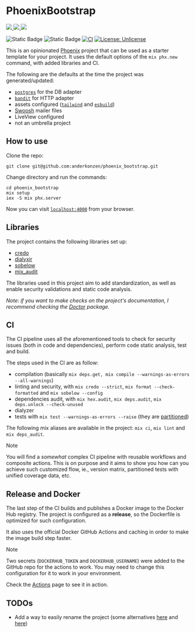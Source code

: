 # PhoenixBootstrap

<p align="left">
  <a href="https://elixir-lang.org/">
    <img src="https://img.shields.io/badge/Elixir-1.17-blue?color=af9fb5">
  </a>
  <a href="https://www.phoenixframework.org/">
    <img src="https://img.shields.io/badge/Phoenix_Framework-1.7.14-blue?color=ff645b">
  </a>
  <a href="http://unlicense.org/">
    <img src="https://img.shields.io/badge/license-Unlicense-blue.svg">
  </a>
  <br>

</p>

![Static Badge](https://img.shields.io/badge/Elixir-1.17-blue?color=af9fb5) ![Static Badge](https://img.shields.io/badge/Phoenix_Framework-1.7.14-blue?color=ff645b) [![CI](https://github.com/anderkonzen/phoenix_bootstrap/actions/workflows/ci.yml/badge.svg)](https://github.com/anderkonzen/phoenix_bootstrap/actions/workflows/ci.yml) [![License: Unlicense](https://img.shields.io/badge/license-Unlicense-blue.svg)](http://unlicense.org/)

This is an opinionated [Phoenix](https://www.phoenixframework.org/) project that can be used as a starter template for your project.
It uses the default options of the `mix phx.new` command, with added libraries and CI.

The following are the defaults at the time the project was generated/updated:

  * [`postgres`](https://github.com/elixir-ecto/postgrex) for the DB adapter
  * [`bandit`](https://github.com/mtrudel/bandit) for HTTP adapter
  * assets configured ([`tailwind`](https://tailwindcss.com/) and [`esbuild`](https://esbuild.github.io/))
  * [Swoosh](https://hex.pm/packages/swoosh) mailer files
  * LiveView configured
  * not an umbrella project

## How to use

Clone the repo:

```shell
git clone git@github.com:anderkonzen/phoenix_bootstrap.git
```

Change directory and run the commands:

```shell
cd phoenix_bootstrap
mix setup
iex -S mix phx.server
```

Now you can visit [`localhost:4000`](http://localhost:4000) from your browser.

## Libraries

The project contains the following libraries set up:

* [credo](https://hex.pm/packages/credo)
* [dialyxir](https://hex.pm/packages/dialyxir)
* [sobelow](https://hex.pm/packages/sobelow)
* [mix_audit](https://hex.pm/packages/mix_audit)

The libraries used in this project aim to add standardization, as well as enable security validations and static code analysis.

_Note: if you want to make checks on the project's documentation, I recommend checking the [Doctor](https://hex.pm/packages/doctor) package._

## CI

The CI pipeline uses all the aforementioned tools to check for security issues (both in code and dependencies), perform code static analysis, test and build.

The steps used in the CI are as follow:

- compilation (basically `mix deps.get, mix compile --warnings-as-errors --all-warnings`)
- linting and security, with `mix credo --strict`, `mix format --check-formatted` and `mix sobelow --config`
- dependencies audit, with `mix hex.audit`, `mix deps.audit`, `mix deps.unlock --check-unused`
- dialyzer
- tests with `mix test --warnings-as-errors --raise` (they are [partitioned](https://hexdocs.pm/mix/1.17.3/Mix.Tasks.Test.html#module-operating-system-process-partitioning))

The following mix aliases are available in the project: `mix ci`, `mix lint` and `mix deps_audit`.

> [!NOTE]
> You will find a _somewhat_ complex CI pipeline with reusable workflows and composite actions.
> This is on purpose and it aims to show you how can you achieve such customized flow, ie.,
> version matrix, partitioned tests with unified coverage data, etc.

## Release and Docker

The last step of the CI builds and publishes a Docker image to the Docker Hub registry.
The project is configured as a **release**, so the Dockerfile is optimized for such configuration.

It also uses the official Docker GitHub Actions and caching in order to make the image build step faster.

> [!NOTE]
> Two secrets (`DOCKERHUB_TOKEN` and `DOCKERHUB_USERNAME`) were added to the GitHub repo for the actions to work.
> You may need to change this configuration for it to work in your environment.

Check the [Actions](https://github.com/anderkonzen/phoenix_bootstrap/actions/workflows/ci.yml) page to see it in action.

## TODOs

* Add a way to easily rename the project (some alternatives [here](https://github.com/MainShayne233/rename) and [here](https://github.com/blackham/rename_elixir_app))
